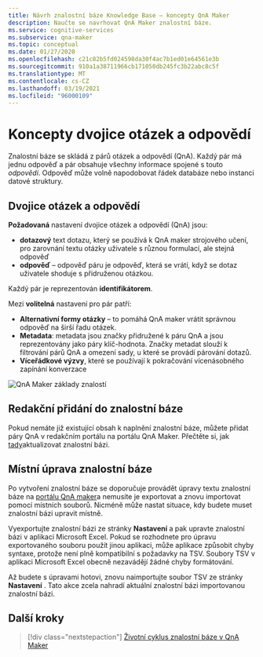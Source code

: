 ```yaml
---
title: Návrh znalostní báze Knowledge Base – koncepty QnA Maker
description: Naučte se navrhovat QnA Maker znalostní báze.
ms.service: cognitive-services
ms.subservice: qna-maker
ms.topic: conceptual
ms.date: 01/27/2020
ms.openlocfilehash: c21c82b5fd024598da30f4ac7b1ed01e64561e3b
ms.sourcegitcommit: 910a1a38711966cb171050db245fc3b22abc8c5f
ms.translationtype: MT
ms.contentlocale: cs-CZ
ms.lasthandoff: 03/19/2021
ms.locfileid: "96000109"
---
```

# <a name="question-and-answer-pair-concepts"></a>Koncepty dvojice otázek a odpovědí

Znalostní báze se skládá z párů otázek a odpovědí (QnA).  Každý pár má jednu odpověď a pár obsahuje všechny informace spojené s touto _odpovědí_. Odpověď může volně napodobovat řádek databáze nebo instanci datové struktury.

## <a name="question-and-answer-pairs"></a>Dvojice otázek a odpovědí

**Požadovaná** nastavení dvojice otázek a odpovědí (QnA) jsou:

* **dotazový** text dotazu, který se používá k QnA maker strojového učení, pro zarovnání textu otázky uživatele s různou formulací, ale stejná odpověď
* **odpověď** – odpověď páru je odpověď, která se vrátí, když se dotaz uživatele shoduje s přidruženou otázkou.

Každý pár je reprezentován **identifikátorem**.

Mezi **volitelná** nastavení pro pár patří:

* **Alternativní formy otázky** – to pomáhá QnA maker vrátit správnou odpověď na širší řadu otázek.
* **Metadata**: metadata jsou značky přidružené k páru QnA a jsou reprezentovány jako páry klíč-hodnota. Značky metadat slouží k filtrování párů QnA a omezení sady, u které se provádí párování dotazů.
* **Víceřádkové výzvy**, které se používají k pokračování vícenásobného zapínání konverzace

![QnA Maker základy znalostí](../media/qnamaker-concepts-knowledgebase/knowledgebase.png)

## <a name="editorially-add-to-knowledge-base"></a>Redakční přidání do znalostní báze

Pokud nemáte již existující obsah k naplnění znalostní báze, můžete přidat páry QnA v redakčním portálu na portálu QnA Maker. Přečtěte si, jak [tady](../How-To/edit-knowledge-base.md)aktualizovat znalostní bázi.

## <a name="editing-your-knowledge-base-locally"></a>Místní úprava znalostní báze

Po vytvoření znalostní báze se doporučuje provádět úpravy textu znalostní báze na [portálu QnA maker](https://qnamaker.ai)a nemusíte je exportovat a znovu importovat pomocí místních souborů. Nicméně může nastat situace, kdy budete muset znalostní bázi upravit místně.

Vyexportujte znalostní bázi ze stránky **Nastavení** a pak upravte znalostní bázi v aplikaci Microsoft Excel. Pokud se rozhodnete pro úpravu exportovaného souboru použít jinou aplikaci, může aplikace způsobit chyby syntaxe, protože není plně kompatibilní s požadavky na TSV. Soubory TSV v aplikaci Microsoft Excel obecně nezavádějí žádné chyby formátování.

Až budete s úpravami hotovi, znovu naimportujte soubor TSV ze stránky **Nastavení** . Tato akce zcela nahradí aktuální znalostní bázi importovanou znalostní bázi.

## <a name="next-steps"></a>Další kroky

> [!div class="nextstepaction"]
> [Životní cyklus znalostní báze v QnA Maker](./development-lifecycle-knowledge-base.md)